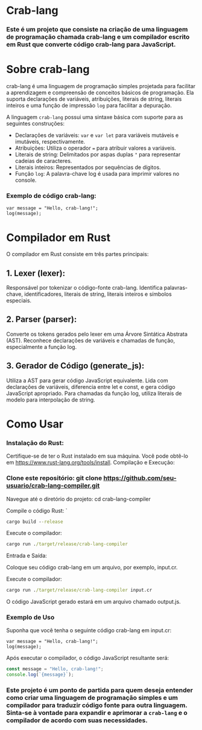 # Crab-lang

### Este é um projeto que consiste na criação de uma linguagem de programação chamada crab-lang e um compilador escrito em Rust que converte código crab-lang para JavaScript.

# Sobre crab-lang

crab-lang é uma linguagem de programação simples projetada para facilitar a aprendizagem e compreensão de conceitos básicos de programação. Ela suporta declarações de variáveis, atribuições, literais de string, literais inteiros e uma função de impressão `log` para facilitar a depuração.

A linguagem `crab-lang` possui uma sintaxe básica com suporte para as seguintes construções:

- Declarações de variáveis: `var` e `var let` para variáveis mutáveis e imutáveis, respectivamente.
- Atribuições: Utiliza o operador `=` para atribuir valores a variáveis.
- Literais de string: Delimitados por aspas duplas `"` para representar cadeias de caracteres.
- Literais inteiros: Representados por sequências de dígitos.
- Função `log`: A palavra-chave log é usada para imprimir valores no console.

### Exemplo de código crab-lang:

```crab
var message = "Hello, crab-lang!";
log(message);
```

# Compilador em Rust

O compilador em Rust consiste em três partes principais:

## 1. Lexer (lexer):

Responsável por tokenizar o código-fonte crab-lang.
Identifica palavras-chave, identificadores, literais de string, literais inteiros e símbolos especiais.

## 2. Parser (parser):

Converte os tokens gerados pelo lexer em uma Árvore Sintática Abstrata (AST).
Reconhece declarações de variáveis e chamadas de função, especialmente a função log.

## 3. Gerador de Código (generate_js):

Utiliza a AST para gerar código JavaScript equivalente.
Lida com declarações de variáveis, diferencia entre let e const, e gera código JavaScript apropriado.
Para chamadas da função log, utiliza literais de modelo para interpolação de string.

# Como Usar

### Instalação do Rust:

Certifique-se de ter o Rust instalado em sua máquina. Você pode obtê-lo em https://www.rust-lang.org/tools/install.
Compilação e Execução:

### Clone este repositório: git clone https://github.com/seu-usuario/crab-lang-compiler.git

Navegue até o diretório do projeto: cd crab-lang-compiler

Compile o código Rust: `

```cmd
cargo build --release
```

Execute o compilador:

```cmd
cargo run ./target/release/crab-lang-compiler
```

Entrada e Saída:

Coloque seu código crab-lang em um arquivo, por exemplo, input.cr.

Execute o compilador:

```cmd
cargo run ./target/release/crab-lang-compiler input.cr
```

O código JavaScript gerado estará em um arquivo chamado output.js.

### Exemplo de Uso

Suponha que você tenha o seguinte código crab-lang em input.cr:

```crab
var message = "Hello, crab-lang!";
log(message);
```

Após executar o compilador, o código JavaScript resultante será:

```javascript
const message = "Hello, crab-lang!";
console.log(`{message}`);
```

### Este projeto é um ponto de partida para quem deseja entender como criar uma linguagem de programação simples e um compilador para traduzir código fonte para outra linguagem. Sinta-se à vontade para expandir e aprimorar a `crab-lang` e o compilador de acordo com suas necessidades.
